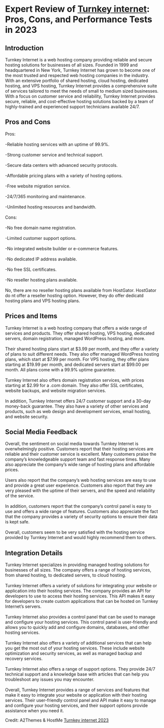 <h1>Expert Review of <a href="https://a2themes.com/turnkey-internet-reviews">Turnkey internet</a>: Pros, Cons, and Performance Tests in 2023</h1>
<h2>Introduction</h2>
Turnkey Internet is a web hosting company providing reliable and secure hosting solutions for businesses of all sizes. Founded in 1999 and headquartered in New York, Turnkey Internet has grown to become one of the most trusted and respected web hosting companies in the industry. With an extensive portfolio of shared hosting, cloud hosting, dedicated hosting, and VPS hosting, Turnkey Internet provides a comprehensive suite of services tailored to meet the needs of small to medium sized businesses. With a focus on customer service and reliability, Turnkey Internet provides secure, reliable, and cost-effective hosting solutions backed by a team of highly-trained and experienced support technicians available 24/7.
<h2>Pros and Cons</h2>
Pros:<br><br>-Reliable hosting services with an uptime of 99.9%.<br><br>-Strong customer service and technical support.<br><br>-Secure data centers with advanced security protocols.<br><br>-Affordable pricing plans with a variety of hosting options.<br><br>-Free website migration service.<br><br>-24/7/365 monitoring and maintenance.<br><br>-Unlimited hosting resources and bandwidth.<br><br>Cons:<br><br>-No free domain name registration.<br><br>-Limited customer support options.<br><br>-No integrated website builder or e-commerce features.<br><br>-No dedicated IP address available.<br><br>-No free SSL certificates.<br><br>-No reseller hosting plans available.<br><br>No, there are no reseller hosting plans available from HostGator. HostGator do nt offer a reseller hosting option. However, they do offer dedicatd hosting plans and VPS hosting plans.
<h2>Prices and Items</h2>
Turnkey Internet is a web hosting company that offers a wide range of services and products. They offer shared hosting, VPS hosting, dedicated servers, domain registration, managed WordPress hosting, and more. <br><br>Their shared hosting plans start at $3.99 per month, and they offer a variety of plans to suit different needs. They also offer managed WordPress hosting plans, which start at $7.99 per month. For VPS hosting, they offer plans starting at $19.99 per month, and dedicated servers start at $99.00 per month. All plans come with a 99.9% uptime guarantee.<br><br>Turnkey Internet also offers domain registration services, with prices starting at $2.99 for a .com domain. They also offer SSL certificates, website backups, and website migration services. <br><br>In addition, Turnkey Internet offers 24/7 customer support and a 30-day money-back guarantee. They also have a variety of other services and products, such as web design and development services, email hosting, and website security.
<h2>Social Media Feedback</h2>
Overall, the sentiment on social media towards Turnkey Internet is overwhelmingly positive. Customers report that their hosting services are reliable and their customer service is excellent. Many customers praise the company’s knowledgeable support team and fast response times. Many also appreciate the company’s wide range of hosting plans and affordable prices.<br><br>Users also report that the company’s web hosting services are easy to use and provide a great user experience. Customers also report that they are very pleased with the uptime of their servers, and the speed and reliability of the service.<br><br>In addition, customers report that the company’s control panel is easy to use and offers a wide range of features. Customers also appreciate the fact that the company provides a variety of security options to ensure their data is kept safe.<br><br>Overall, customers seem to be very satisfied with the hosting service provided by Turnkey Internet and would highly recommend them to others.
<h2>Integration Details</h2>
Turnkey Internet specializes in providing managed hosting solutions for businesses of all sizes. The company offers a range of hosting services, from shared hosting, to dedicated servers, to cloud hosting.<br><br>Turnkey Internet offers a variety of solutions for integrating your website or application into their hosting services. The company provides an API for developers to use to access their hosting services. This API makes it easy for developers to create custom applications that can be hosted on Turnkey Internet’s servers.<br><br>Turnkey Internet also provides a control panel that can be used to manage and configure your hosting services. This control panel is user-friendly and allows you to quickly add and configure domains, databases, and other hosting services.<br><br>Turnkey Internet also offers a variety of additional services that can help you get the most out of your hosting services. These include website optimization and security services, as well as managed backup and recovery services.<br><br>Turnkey Internet also offers a range of support options. They provide 24/7 technical support and a knowledge base with articles that can help you troubleshoot any issues you may encounter.<br><br>Overall, Turnkey Internet provides a range of services and features that make it easy to integrate your website or application with their hosting services. Their user-friendly control panel and API make it easy to manage and configure your hosting services, and their support options provide assistance when you need it.
<p>Credit: A2Themes & HostMe <a href="https://a2themes.com/turnkey-internet-reviews">Turnkey internet 2023</a></p>
